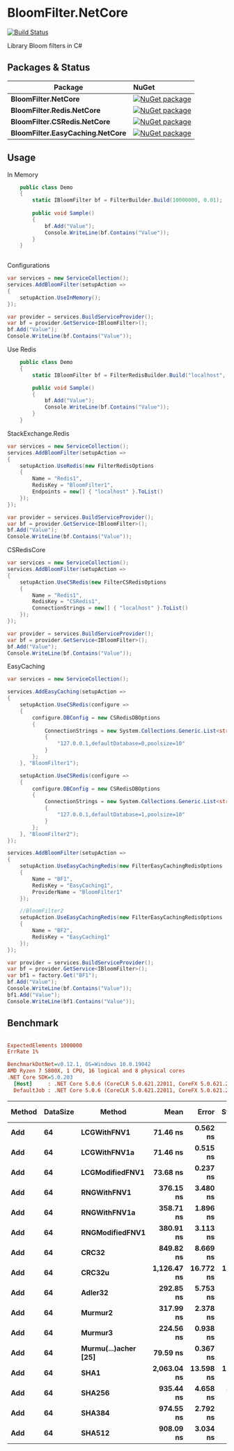 # BloomFilter.NetCore

[![Build Status](https://travis-ci.org/vla/BloomFilter.NetCore.svg?branch=master)](https://travis-ci.org/vla/BloomFilter.NetCore)

Library  Bloom filters in C#


Packages & Status
---

Package  | NuGet         |
-------- | :------------ |
|**BloomFilter.NetCore**|[![NuGet package](https://buildstats.info/nuget/BloomFilter.NetCore)](https://www.nuget.org/packages/BloomFilter.NetCore)
|**BloomFilter.Redis.NetCore**|[![NuGet package](https://buildstats.info/nuget/BloomFilter.Redis.NetCore)](https://www.nuget.org/packages/BloomFilter.Redis.NetCore)
|**BloomFilter.CSRedis.NetCore**|[![NuGet package](https://buildstats.info/nuget/BloomFilter.CSRedis.NetCore)](https://www.nuget.org/packages/BloomFilter.CSRedis.NetCore)
|**BloomFilter.EasyCaching.NetCore**|[![NuGet package](https://buildstats.info/nuget/BloomFilter.EasyCaching.NetCore)](https://www.nuget.org/packages/BloomFilter.EasyCaching.NetCore)


Usage
---

In Memory
```cs
    public class Demo
    {
        static IBloomFilter bf = FilterBuilder.Build(10000000, 0.01);
        
        public void Sample()
        {
            bf.Add("Value");
            Console.WriteLine(bf.Contains("Value"));
        }
    }
 
```
Configurations
```cs
var services = new ServiceCollection();
services.AddBloomFilter(setupAction =>
{
    setupAction.UseInMemory();
});

var provider = services.BuildServiceProvider();
var bf = provider.GetService<IBloomFilter>();
bf.Add("Value");
Console.WriteLine(bf.Contains("Value"));
```

Use Redis
```cs
    public class Demo
    {
        static IBloomFilter bf = FilterRedisBuilder.Build("localhost", "InstanceName", 5000000, 0.001);

        public void Sample()
        {
            bf.Add("Value");
            Console.WriteLine(bf.Contains("Value"));
        }
    }
```

StackExchange.Redis
```cs
var services = new ServiceCollection();
services.AddBloomFilter(setupAction =>
{
    setupAction.UseRedis(new FilterRedisOptions
    {
        Name = "Redis1",
        RedisKey = "BloomFilter1",
        Endpoints = new[] { "localhost" }.ToList()
    });
});

var provider = services.BuildServiceProvider();
var bf = provider.GetService<IBloomFilter>();
bf.Add("Value");
Console.WriteLine(bf.Contains("Value"));
```

CSRedisCore
```cs
var services = new ServiceCollection();
services.AddBloomFilter(setupAction =>
{
    setupAction.UseCSRedis(new FilterCSRedisOptions
    {
        Name = "Redis1",
        RedisKey = "CSRedis1",
        ConnectionStrings = new[] { "localhost" }.ToList()
    });
});

var provider = services.BuildServiceProvider();
var bf = provider.GetService<IBloomFilter>();
bf.Add("Value");
Console.WriteLine(bf.Contains("Value"));
```

EasyCaching
```cs
var services = new ServiceCollection();

services.AddEasyCaching(setupAction =>
{
    setupAction.UseCSRedis(configure =>
    {
        configure.DBConfig = new CSRedisDBOptions
        {
            ConnectionStrings = new System.Collections.Generic.List<string>
            {
                "127.0.0.1,defaultDatabase=0,poolsize=10"
            }
        };
    }, "BloomFilter1");

    setupAction.UseCSRedis(configure =>
    {
        configure.DBConfig = new CSRedisDBOptions
        {
            ConnectionStrings = new System.Collections.Generic.List<string>
            {
                "127.0.0.1,defaultDatabase=1,poolsize=10"
            }
        };
    }, "BloomFilter2");
});

services.AddBloomFilter(setupAction =>
{
    setupAction.UseEasyCachingRedis(new FilterEasyCachingRedisOptions
    {
        Name = "BF1",
        RedisKey = "EasyCaching1",
        ProviderName = "BloomFilter1"
    });

    //BloomFilter2
    setupAction.UseEasyCachingRedis(new FilterEasyCachingRedisOptions
    {
        Name = "BF2",
        RedisKey = "EasyCaching1"
    });
});

var provider = services.BuildServiceProvider();
var bf = provider.GetService<IBloomFilter>();
var bf1 = factory.Get("BF1");
bf.Add("Value");
Console.WriteLine(bf.Contains("Value"));
bf1.Add("Value");
Console.WriteLine(bf1.Contains("Value"));
```


Benchmark
---

``` ini

ExpectedElements 1000000
ErrRate 1%

BenchmarkDotNet=v0.12.1, OS=Windows 10.0.19042
AMD Ryzen 7 5800X, 1 CPU, 16 logical and 8 physical cores
.NET Core SDK=5.0.203
  [Host]     : .NET Core 5.0.6 (CoreCLR 5.0.621.22011, CoreFX 5.0.621.22011), X64 RyuJIT
  DefaultJob : .NET Core 5.0.6 (CoreCLR 5.0.621.22011, CoreFX 5.0.621.22011), X64 RyuJIT


```



| Method | DataSize |               Method |        Mean |     Error |    StdDev |  Gen 0 | Gen 1 | Gen 2 | Allocated |
|------- |--------- |--------------------- |------------:|----------:|----------:|-------:|------:|------:|----------:|
|    **Add** |       **64** |          **LCGWithFNV1** |    **71.46 ns** |  **0.562 ns** |  **0.469 ns** | **0.0033** |     **-** |     **-** |      **56 B** |
|    **Add** |       **64** |         **LCGWithFNV1a** |    **71.46 ns** |  **0.515 ns** |  **0.456 ns** | **0.0033** |     **-** |     **-** |      **56 B** |
|    **Add** |       **64** |      **LCGModifiedFNV1** |    **73.68 ns** |  **0.237 ns** |  **0.210 ns** | **0.0033** |     **-** |     **-** |      **56 B** |
|    **Add** |       **64** |          **RNGWithFNV1** |   **376.15 ns** |  **3.480 ns** |  **3.085 ns** | **0.0200** |     **-** |     **-** |     **336 B** |
|    **Add** |       **64** |         **RNGWithFNV1a** |   **358.71 ns** |  **1.896 ns** |  **1.773 ns** | **0.0200** |     **-** |     **-** |     **336 B** |
|    **Add** |       **64** |      **RNGModifiedFNV1** |   **380.91 ns** |  **3.113 ns** |  **2.759 ns** | **0.0200** |     **-** |     **-** |     **336 B** |
|    **Add** |       **64** |                **CRC32** |   **849.82 ns** |  **8.669 ns** |  **8.109 ns** | **0.0057** |     **-** |     **-** |      **96 B** |
|    **Add** |       **64** |               **CRC32u** | **1,126.47 ns** | **16.772 ns** | **14.006 ns** | **0.0057** |     **-** |     **-** |      **96 B** |
|    **Add** |       **64** |              **Adler32** |   **292.85 ns** |  **5.753 ns** |  **7.276 ns** | **0.0057** |     **-** |     **-** |      **96 B** |
|    **Add** |       **64** |              **Murmur2** |   **317.99 ns** |  **2.378 ns** |  **2.224 ns** | **0.0086** |     **-** |     **-** |     **144 B** |
|    **Add** |       **64** |              **Murmur3** |   **224.56 ns** |  **0.938 ns** |  **0.831 ns** | **0.0033** |     **-** |     **-** |      **56 B** |
|    **Add** |       **64** | **Murmu(...)acher [25]** |    **79.59 ns** |  **0.367 ns** |  **0.343 ns** | **0.0033** |     **-** |     **-** |      **56 B** |
|    **Add** |       **64** |                 **SHA1** | **2,063.04 ns** | **13.598 ns** | **12.720 ns** | **0.0572** |     **-** |     **-** |     **960 B** |
|    **Add** |       **64** |               **SHA256** |   **935.44 ns** |  **4.658 ns** |  **4.129 ns** | **0.0391** |     **-** |     **-** |     **664 B** |
|    **Add** |       **64** |               **SHA384** |   **974.55 ns** |  **2.792 ns** |  **2.475 ns** | **0.0305** |     **-** |     **-** |     **528 B** |
|    **Add** |       **64** |               **SHA512** |   **908.09 ns** |  **3.034 ns** |  **2.838 ns** | **0.0353** |     **-** |     **-** |     **592 B** |
